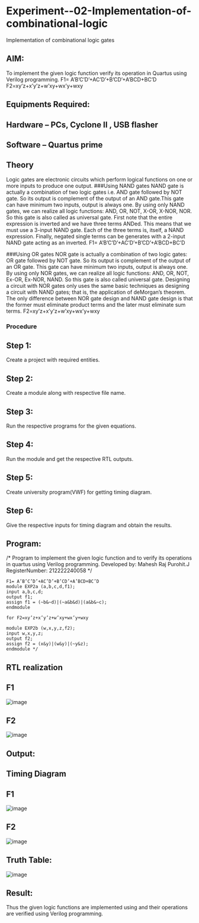 # Experiment--02-Implementation-of-combinational-logic
Implementation of combinational logic gates
 
## AIM:
To implement the given logic function verify its operation in Quartus using Verilog programming.
 F1= A’B’C’D’+AC’D’+B’CD’+A’BCD+BC’D
F2=xy’z+x’y’z+w’xy+wx’y+wxy
 
 
 
## Equipments Required:
## Hardware – PCs, Cyclone II , USB flasher
## Software – Quartus prime


## Theory
Logic gates are electronic circuits which perform logical functions on one or more inputs to produce one output. ###Using NAND gates NAND gate is actually a combination of two logic gates i.e. AND gate followed by NOT gate. So its output is complement of the output of an AND gate.This gate can have minimum two inputs, output is always one. By using only NAND gates, we can realize all logic functions: AND, OR, NOT, X-OR, X-NOR, NOR. So this gate is also called as universal gate. First note that the entire expression is inverted and we have three terms ANDed. This means that we must use a 3-input NAND gate. Each of the three terms is, itself, a NAND expression. Finally, negated single terms can be generates with a 2-input NAND gate acting as an inverted. F1= A’B’C’D’+AC’D’+B’CD’+A’BCD+BC’D

###Using OR gates NOR gate is actually a combination of two logic gates: OR gate followed by NOT gate. So its output is complement of the output of an OR gate. This gate can have minimum two inputs, output is always one. By using only NOR gates, we can realize all logic functions: AND, OR, NOT, Ex-OR, Ex-NOR, NAND. So this gate is also called universal gate. Designing a circuit with NOR gates only uses the same basic techniques as designing a circuit with NAND gates; that is, the application of deMorgan’s theorem. The only difference between NOR gate design and NAND gate design is that the former must eliminate product terms and the later must eliminate sum terms. F2=xy’z+x’y’z+w’xy+wx’y+wxy

### Procedure
## Step 1:

Create a project with required entities.

## Step 2:

Create a module along with respective file name.

## Step 3:

Run the respective programs for the given equations.

## Step 4:

Run the module and get the respective RTL outputs.

## Step 5:

Create university program(VWF) for getting timing diagram.

## Step 6:

Give the respective inputs for timing diagram and obtain the results.
## Program:
/*
Program to implement the given logic function and to verify its operations in quartus using Verilog programming.
Developed by: Mahesh Raj Purohit.J
RegisterNumber: 212222240058 
*/

```
F1= A’B’C’D’+AC’D’+B’CD’+A’BCD+BC’D
module EXP2a (a,b,c,d,f1);
input a,b,c,d;
output f1;
assign f1 = (~b&~d)|(~a&b&d)|(a&b&~c); 
endmodule

for F2=xy’z+x’y’z+w’xy+wx’y+wxy

module EXP2b (w,x,y,z,f2); 
input w,x,y,z; 
output f2;
assign f2 = (x&y)|(w&y)|(~y&z);
endmodule */
```
## RTL realization
## F1
![image](https://user-images.githubusercontent.com/119475943/233779704-2b0fbd70-e26f-4bc8-975c-66e843343575.png)
## F2
![image](https://user-images.githubusercontent.com/119475943/233779710-12c90d88-5a09-4893-b7ed-89fbff78b1b4.png)
## Output:
## Timing Diagram
## F1
![image](https://user-images.githubusercontent.com/119475943/233779663-0dab23b6-b7ce-4991-8577-4e474f732b40.png)

## F2
![image](https://user-images.githubusercontent.com/119475943/233779676-e5e92010-a115-4c80-bc84-1f2fa4c80862.png)

## Truth Table:
![image](https://user-images.githubusercontent.com/118753139/243920865-c59ea9e9-5042-4b16-bddb-908dbb31fc15.png)
## Result:
Thus the given logic functions are implemented using  and their operations are verified using Verilog programming.
